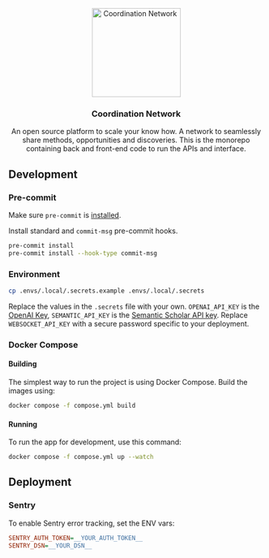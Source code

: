<a id="readme-top"></a>

<div align="center">
  <a href="https://github.com/coordnet/coordnet">
    <img src="frontend/app/public/static/coordination-network-circle.png" alt="Coordination Network" width="175" height="175">
  </a>

<h3 align="center">Coordination Network</h3>
  <p align="center">
    An open source platform to scale your know how. A network to seamlessly share methods, opportunities and discoveries. This is the monorepo containing back and front-end code to run the APIs and interface.
  </p>
</div>

## Development

### Pre-commit

Make sure `pre-commit` is [installed](https://pre-commit.com#install).

Install standard and `commit-msg` pre-commit hooks.

```bash
pre-commit install
pre-commit install --hook-type commit-msg
```

### Environment

```sh
cp .envs/.local/.secrets.example .envs/.local/.secrets
```

Replace the values in the `.secrets` file with your own. `OPENAI_API_KEY` is the [OpenAI Key](https://platform.openai.com/api-keys), `SEMANTIC_API_KEY` is the [Semantic Scholar API key](https://www.semanticscholar.org/product/api#api-key-form). Replace `WEBSOCKET_API_KEY` with a secure password specific to your deployment.

### Docker Compose

#### Building

The simplest way to run the project is using Docker Compose. Build the images using:

```sh
docker compose -f compose.yml build
```

#### Running

To run the app for development, use this command:

```sh
docker compose -f compose.yml up --watch
```

## Deployment

### Sentry

To enable Sentry error tracking, set the ENV vars:

```ini
SENTRY_AUTH_TOKEN=__YOUR_AUTH_TOKEN__
SENTRY_DSN=__YOUR_DSN__
```

<!-- ## API

API Documentation information

---

<p align="right">(<a href="#readme-top">back to top</a>)</p>

**Additional Notes:**

- ... -->
